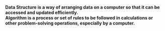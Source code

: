 **Data Structure is a way of arranging data on a computer so that it can be accessed and updated efficiently.**
<br>
**Algorithm is a process or set of rules to be followed in calculations or other problem-solving operations, especially by a computer.**
